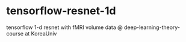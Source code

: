 # tensorflow-resnet-1d
tensorflow 1-d resnet with fMRI volume data @ deep-learning-theory-course at KoreaUniv
